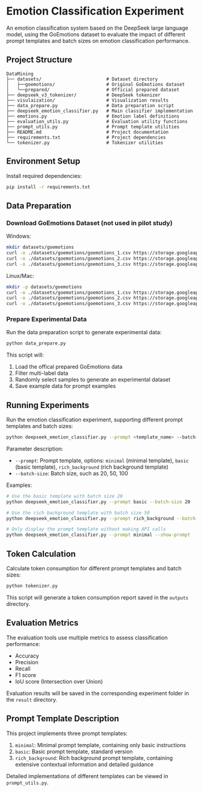 # Emotion Classification Experiment

An emotion classification system based on the DeepSeek large language model, using the GoEmotions dataset to evaluate the impact of different prompt templates and batch sizes on emotion classification performance.

## Project Structure

```
DataMining
├── datasets/                        # Dataset directory
│   ├──goemotions/                   # Original GoEmotions dataset
│   └──prepared/                     # Official prepared dataset
├── deepseek_v3_tokenizer/           # DeepSeek tokenizer
├── visulaization/                   # Visualization results
├── data_prepare.py                  # Data preparation script
├── deepseek_emotion_classifier.py   # Main classifier implementation
├── emotions.py                      # Emotion label definitions
├── evaluation_utils.py              # Evaluation utility functions
├── prompt_utils.py                  # Prompt template utilities
├── README.md                        # Project documentation
├── requirements.txt                 # Project dependencies
└── tokenizer.py                     # Tokenizer utilities
```

## Environment Setup

Install required dependencies:

```bash
pip install -r requirements.txt
```

## Data Preparation

### Download GoEmotions Dataset (not used in pilot study)

Windows:
```bash
mkdir datasets/goemotions
curl -o ./datasets/goemotions/goemotions_1.csv https://storage.googleapis.com/gresearch/goemotions/data/full_dataset/goemotions_1.csv
curl -o ./datasets/goemotions/goemotions_2.csv https://storage.googleapis.com/gresearch/goemotions/data/full_dataset/goemotions_2.csv
curl -o ./datasets/goemotions/goemotions_3.csv https://storage.googleapis.com/gresearch/goemotions/data/full_dataset/goemotions_3.csv
```

Linux/Mac:
```bash
mkdir -p datasets/goemotions
curl -o ./datasets/goemotions/goemotions_1.csv https://storage.googleapis.com/gresearch/goemotions/data/full_dataset/goemotions_1.csv
curl -o ./datasets/goemotions/goemotions_2.csv https://storage.googleapis.com/gresearch/goemotions/data/full_dataset/goemotions_2.csv
curl -o ./datasets/goemotions/goemotions_3.csv https://storage.googleapis.com/gresearch/goemotions/data/full_dataset/goemotions_3.csv
```

### Prepare Experimental Data

Run the data preparation script to generate experimental data:

```bash
python data_prepare.py
```

This script will:
1. Load the offical prepared GoEmotions data
2. Filter multi-label data
3. Randomly select samples to generate an experimental dataset
4. Save example data for prompt examples

## Running Experiments

Run the emotion classification experiment, supporting different prompt templates and batch sizes:

```bash
python deepseek_emotion_classifier.py --prompt <template_name> --batch-size <batch_size>
```

Parameter description:
- `--prompt`: Prompt template, options: `minimal` (minimal template), `basic` (basic template), `rich_background` (rich background template)
- `--batch-size`: Batch size, such as 20, 50, 100

Examples:
```bash
# Use the basic template with batch size 20
python deepseek_emotion_classifier.py --prompt basic --batch-size 20

# Use the rich background template with batch size 50
python deepseek_emotion_classifier.py --prompt rich_background --batch-size 50

# Only display the prompt template without making API calls
python deepseek_emotion_classifier.py --prompt minimal --show-prompt
```

## Token Calculation

Calculate token consumption for different prompt templates and batch sizes:

```bash
python tokenizer.py
```

This script will generate a token consumption report saved in the `outputs` directory.

## Evaluation Metrics

The evaluation tools use multiple metrics to assess classification performance:
- Accuracy
- Precision
- Recall
- F1 score
- IoU score (Intersection over Union)

Evaluation results will be saved in the corresponding experiment folder in the `result` directory.

## Prompt Template Description

This project implements three prompt templates:
1. `minimal`: Minimal prompt template, containing only basic instructions
2. `basic`: Basic prompt template, standard version
3. `rich_background`: Rich background prompt template, containing extensive contextual information and detailed guidance

Detailed implementations of different templates can be viewed in `prompt_utils.py`.
